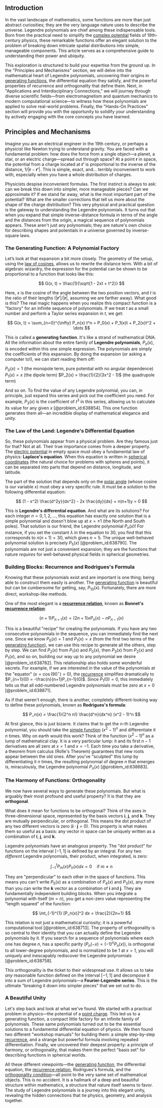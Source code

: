 ## Introduction
In the vast landscape of mathematics, some functions are more than just abstract curiosities; they are the very language nature uses to describe the universe. Legendre polynomials are chief among these indispensable tools. Born from the practical need to simplify the [complex potential](@article_id:161609) fields of 19th-century physics, these remarkable functions offer an elegant solution to the problem of breaking down intricate spatial distributions into simple, manageable components. This article serves as a comprehensive guide to understanding their power and ubiquity.

This exploration is structured to build your expertise from the ground up. In the "Principles and Mechanisms" section, we will delve into the mathematical heart of Legendre polynomials, uncovering their origins in [generating functions](@article_id:146208), the differential equation they satisfy, and the powerful properties of recurrence and orthogonality that define them. Next, in "Applications and Interdisciplinary Connections," we will journey through diverse scientific fields—from electromagnetism and quantum mechanics to modern computational science—to witness how these polynomials are applied to solve real-world problems. Finally, the "Hands-On Practices" section will provide you with the opportunity to solidify your understanding by actively engaging with the core concepts you have learned.

## Principles and Mechanisms

Imagine you are an electrical engineer in the 19th century, or perhaps a physicist like Newton trying to understand gravity. You are faced with a fundamental problem: how does the force from a single object—a planet, a star, or an electric charge—spread out through space? At a point $\mathbf{r}$ in space, the potential from a charge located at $\mathbf{r'}$ is proportional to the inverse of the distance, $1/|\mathbf{r}-\mathbf{r'}|$. This is simple, exact, and... terribly inconvenient to work with, especially when you have a whole distribution of charges.

Physicists despise inconvenient formulas. The first instinct is always to ask: can we break this down into simpler, more manageable pieces? Can we approximate it? If we stand far away, what is the most important part of the potential? What are the smaller corrections that tell us more about the shape of the charge distribution? This very physical and practical question is the gateway to understanding the Legendre polynomials. It turns out that when you expand that simple inverse-distance formula in terms of the angle and the distances from the origin, a magical sequence of polynomials appears. These aren't just any polynomials; they are nature's own choice for describing shapes and potentials in a universe governed by inverse-square laws.

### The Generating Function: A Polynomial Factory

Let’s look at that expansion a bit more closely. The geometry of the setup, using the [law of cosines](@article_id:155717), allows us to rewrite the distance term. With a bit of algebraic wizardry, the expression for the potential can be shown to be proportional to a function that looks like this:

$$
G(x, t) = \frac{1}{\sqrt{1 - 2xt + t^2}}
$$

Here, $x$ is the cosine of the angle between the two position vectors, and $t$ is the ratio of their lengths ($|\mathbf{r'}|/|\mathbf{r}|$, assuming we are farther away). What good is this? The real magic happens when you realize this compact function is a "factory" for an infinite sequence of polynomials. If we treat $t$ as a small number and perform a Taylor series expansion in $t$, we get:

$$
G(x, t) = \sum_{n=0}^{\infty} P_n(x) t^n = P_0(x) + P_1(x)t + P_2(x)t^2 + \dots
$$

This is called a **generating function**. It's like a strand of mathematical DNA. All the information about the entire family of **Legendre polynomials**, $P_n(x)$, is encoded within this one simple expression. The polynomials are simply the coefficients of this expansion. By doing the expansion (or asking a computer to!), we can start reading them off:

$P_0(x) = 1$ (the monopole term, pure potential with no angular dependence)
$P_1(x) = x$ (the dipole term)
$P_2(x) = \frac{1}{2}(3x^2 - 1)$ (the quadrupole term)

And so on. To find the value of any Legendre polynomial, you can, in principle, just expand this series and pick out the coefficient you need. For example, $P_3(x)$ is the coefficient of $t^3$ in this series, allowing us to calculate its value for any given $x$ [@problem_id:638854]. This one function generates them all—an incredible display of mathematical elegance and unity.

### The Law of the Land: Legendre's Differential Equation

So, these polynomials appear from a physical problem. Are they famous just for that? Not at all. Their true importance comes from a deeper property. The [electric potential](@article_id:267060) in empty space must obey a fundamental law of physics: **Laplace's equation**. When this equation is written in [spherical coordinates](@article_id:145560) (the natural choice for problems with spheres and points), it can be separated into parts that depend on distance, longitude, and latitude.

The part of the solution that depends only on the [polar angle](@article_id:175188) (whose cosine is our variable $x$) must obey a very specific rule. It must be a solution to the following differential equation:

$$
(1 - x^2) \frac{d^2y}{dx^2} - 2x \frac{dy}{dx} + n(n+1)y = 0
$$

This is **Legendre's differential equation**. And what are its solutions? For each integer $n=0, 1, 2, ...$, this equation has exactly one solution that is a simple polynomial and doesn't blow up at $x=\pm 1$ (the North and South poles). That solution is our friend, the Legendre polynomial $P_n(x)$! For instance, if you set the constant $\lambda$ in the equation to $30$, you find that this corresponds to $n(n+1)=30$, which gives $n=5$. The unique well-behaved polynomial solution is precisely $P_5(x)$ [@problem_id:638790]. The polynomials are not just a convenient expansion; they are the functions that nature *requires* for well-behaved physical fields in spherical geometries.

### Building Blocks: Recurrence and Rodrigues's Formula

Knowing that these polynomials exist and are important is one thing; being able to construct them easily is another. The [generating function](@article_id:152210) is beautiful but can be cumbersome for getting, say, $P_{10}(x)$. Fortunately, there are more direct, workshop-like methods.

One of the most elegant is a **[recurrence relation](@article_id:140545)**, known as **Bonnet's [recurrence relation](@article_id:140545)**:

$$
(n+1)P_{n+1}(x) = (2n+1)xP_n(x) - nP_{n-1}(x)
$$

This is a beautiful "recipe" for creating the polynomials. If you have any two consecutive polynomials in the sequence, you can immediately find the next one. Since we know $P_0(x) = 1$ and $P_1(x) = x$ (from the first two terms of the [generating function](@article_id:152210)), we can use this recipe to generate all the others, step by step. We can find $P_2(x)$ from $P_1(x)$ and $P_0(x)$, then $P_3(x)$ from $P_2(x)$ and $P_1(x)$, and so on, building our way up to any polynomial we desire [@problem_id:638782]. This relationship also holds some wonderful secrets. For example, if we are interested in the value of the polynomials at the "equator" ($x = \cos(90^\circ) = 0$), the [recurrence](@article_id:260818) simplifies dramatically to $P_{n+1}(0) = -\frac{n}{n+1}P_{n-1}(0)$. Since $P_1(0)=0$, this immediately tells us that all odd-numbered Legendre polynomials must be zero at $x=0$ [@problem_id:638871].

As if that weren't enough, there is another, completely different-looking way to define these polynomials, known as **Rodrigues's formula**:

$$
P_n(x) = \frac{1}{2^n n!} \frac{d^n}{dx^n} (x^2 - 1)^n
$$

At first glance, this is just bizarre. It claims that to get the $n$-th Legendre polynomial, you should take the [simple function](@article_id:160838) $(x^2-1)^n$ and differentiate it $n$ times. Why on earth would this work? Think of the function $(x^2-1)^n$ as a lump of mathematical clay. It is a very particular lump: it and its first $n-1$ derivatives are all zero at $x=1$ and $x=-1$. Each time you take a derivative, a theorem from calculus (Rolle's Theorem) guarantees that new roots appear between the old ones. After you've "sculpted" this lump by differentiating it $n$ times, the resulting polynomial of degree $n$ that emerges is, miraculously, the Legendre polynomial $P_n(x)$ [@problem_id:638683].

### The Harmony of Functions: Orthogonality

We now have several ways to generate these polynomials. But what is arguably their most profound and useful property? It is that they are **orthogonal**.

What does it mean for functions to be orthogonal? Think of the axes in three-dimensional space, represented by the basis vectors $\mathbf{i}$, $\mathbf{j}$, and $\mathbf{k}$. They are mutually perpendicular, or orthogonal. This means the dot product of any two different vectors is zero ($\mathbf{i} \cdot \mathbf{j} = 0$). This property is what makes them so useful as a basis: any vector in space can be uniquely written as a combination of $\mathbf{i}$, $\mathbf{j}$, and $\mathbf{k}$.

Legendre polynomials have an analogous property. The "dot product" for functions on the interval $[-1, 1]$ is defined by an integral. For any two *different* Legendre polynomials, their product, when integrated, is zero:

$$
\int_{-1}^{1} P_m(x) P_n(x) dx = 0 \quad \text{if } m \neq n
$$

They are "perpendicular" to each other in the space of functions. This means you can't write $P_5(x)$ as a combination of $P_4(x)$ and $P_3(x)$, any more than you can write the $\mathbf{k}$ vector as a combination of $\mathbf{i}$ and $\mathbf{j}$. They are fundamentally independent building blocks. When you integrate a polynomial with itself ($m=n$), you get a non-zero value representing the "length squared" of the function:

$$
\int_{-1}^{1} [P_n(x)]^2 dx = \frac{2}{2n+1}
$$

This relation is not just a mathematical curiosity; it is a powerful computational tool [@problem_id:638713]. The property of orthogonality is so central to their identity that you can actually define the Legendre polynomials by it. If you search for a sequence of polynomials where each one has degree $n$, has a specific parity ($P_n(-x) = (-1)^n P_n(x)$), is orthogonal to all lower-degree polynomials, and is normalized to be 1 at $x=1$, you will uniquely and inescapably rediscover the Legendre polynomials [@problem_id:638758].

This orthogonality is the ticket to their widespread use. It allows us to take *any* reasonable function defined on the interval $[-1, 1]$ and decompose it into a sum of Legendre polynomials—a **Fourier-Legendre series**. This is the ultimate "breaking it down into simpler pieces" that we set out to do.

### A Beautiful Unity

Let's step back and look at what we've found. We started with a practical problem in physics—the potential of a [point charge](@article_id:273622). This led us to a generating function, a compact little factory for an infinite family of polynomials. These same polynomials turned out to be the essential solutions to a fundamental differential equation of physics. We then found two different "workshop manuals" for building them: a simple step-by-step [recurrence](@article_id:260818), and a strange but powerful formula involving repeated differentiation. Finally, we uncovered their deepest property: a principle of harmony, or orthogonality, that makes them the perfect "basis set" for describing functions in spherical worlds.

All these different viewpoints—the [generating function](@article_id:152210), the differential equation, the [recurrence relation](@article_id:140545), Rodrigues's formula, and the [orthogonality condition](@article_id:168411)—all point to the very same set of mathematical objects. This is no accident. It is a hallmark of a deep and beautiful structure within mathematics, a structure that nature itself seems to favor. The study of Legendre polynomials is a journey into this elegant unity, revealing the hidden connections that tie physics, geometry, and analysis together.